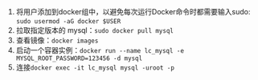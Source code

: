 
1. 将用户添加到docker组中，以避免每次运行Docker命令时都需要输入sudo: `sudo usermod -aG docker $USER`
2. 拉取指定版本的 mysql：`sudo docker pull mysql`
3. 查看镜像：`docker images`
4. 启动一个容器实例：`docker run --name lc_mysql -e MYSQL_ROOT_PASSWORD=123456 -d mysql`
5. 连接`docker exec -it lc_mysql mysql -uroot -p`